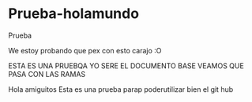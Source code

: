 # Prueba-holamundo
Prueba 

We estoy probando que pex con esto carajo :O

ESTA ES UNA PRUEBQA YO SERE EL DOCUMENTO BASE VEAMOS QUE PASA CON LAS RAMAS

Hola amiguitos
Esta es una prueba parap poderutilizar bien el git hub

